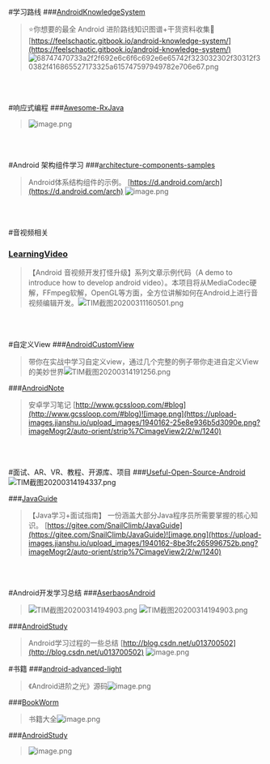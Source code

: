 #学习路线
###[AndroidKnowledgeSystem](https://github.com/feelschaotic/AndroidKnowledgeSystem)
>⭐️你想要的最全 Android 进阶路线知识图谱+干货资料收集🚀[https://feelschaotic.gitbook.io/android-knowledge-system/](https://feelschaotic.gitbook.io/android-knowledge-system/)
![68747470733a2f2f692e6c6f6c692e6e65742f323032302f30312f30382f416865527173325a615747597949782e706e67.png](https://upload-images.jianshu.io/upload_images/1940162-70e0069acfa3a09b.png?imageMogr2/auto-orient/strip%7CimageView2/2/w/1240)

<br><br>

#响应式编程
###[Awesome-RxJava](https://github.com/lzyzsd/Awesome-RxJava)
>![image.png](https://upload-images.jianshu.io/upload_images/1940162-71c5178f5b7fc91e.png?imageMogr2/auto-orient/strip%7CimageView2/2/w/1240)

<br><br>

#Android 架构组件学习
###[architecture-components-samples](https://github.com/android/architecture-components-samples)
>Android体系结构组件的示例。 [https://d.android.com/arch](https://d.android.com/arch)
![image.png](https://upload-images.jianshu.io/upload_images/1940162-797ac8550e5ef8df.png?imageMogr2/auto-orient/strip%7CimageView2/2/w/1240)

<br><br>

#音视频相关
### [LearningVideo](https://github.com/ChenLittlePing/LearningVideo)
>【Android 音视频开发打怪升级】系列文章示例代码（A demo to introduce how to develop android video）。本项目将从MediaCodec硬解，FFmpeg软解，OpenGL等方面，全方位讲解如何在Android上进行音视频编辑开发。![TIM截图20200311160501.png](https://upload-images.jianshu.io/upload_images/1940162-e0a9b9c1589ff323.png?imageMogr2/auto-orient/strip%7CimageView2/2/w/1240)

<br><br>

#自定义View
###[AndroidCustomView](https://github.com/lygttpod/AndroidCustomView)
>带你在实战中学习自定义view，通过几个完整的例子带你走进自定义View的美妙世界![TIM截图20200314191256.png](https://upload-images.jianshu.io/upload_images/1940162-0e1566dc6d05a88e.png?imageMogr2/auto-orient/strip%7CimageView2/2/w/1240)

###[AndroidNote](https://github.com/GcsSloop/AndroidNote)
>安卓学习笔记 [http://www.gcssloop.com/#blog](http://www.gcssloop.com/#blog)![image.png](https://upload-images.jianshu.io/upload_images/1940162-25e8e936b5d3090e.png?imageMogr2/auto-orient/strip%7CimageView2/2/w/1240)

<br><br>

#面试、AR、VR、教程、开源库、项目
###[Useful-Open-Source-Android](https://github.com/ddwhan0123/Useful-Open-Source-Android)
![TIM截图20200314194337.png](https://upload-images.jianshu.io/upload_images/1940162-3acf21a7f3b9d328.png?imageMogr2/auto-orient/strip%7CimageView2/2/w/1240)

###[JavaGuide](https://github.com/Snailclimb/JavaGuide)
>【Java学习+面试指南】 一份涵盖大部分Java程序员所需要掌握的核心知识。 [https://gitee.com/SnailClimb/JavaGuide](https://gitee.com/SnailClimb/JavaGuide)![image.png](https://upload-images.jianshu.io/upload_images/1940162-8be3fc265996752b.png?imageMogr2/auto-orient/strip%7CimageView2/2/w/1240)

<br><br>

#Android开发学习总结
###[AserbaosAndroid](https://github.com/aserbao/AserbaosAndroid)
>![TIM截图20200314194903.png](https://upload-images.jianshu.io/upload_images/1940162-8cfb6be1691f9c3e.png?imageMogr2/auto-orient/strip%7CimageView2/2/w/1240)
![TIM截图20200314194903.png](https://upload-images.jianshu.io/upload_images/1940162-6a5153c8609d65da.png?imageMogr2/auto-orient/strip%7CimageView2/2/w/1240)

###[AndroidStudy](https://github.com/crazyqiang/AndroidStudy)
>Android学习过程的一些总结 [http://blog.csdn.net/u013700502](http://blog.csdn.net/u013700502)
![image.png](https://upload-images.jianshu.io/upload_images/1940162-80b200bc9124fe65.png?imageMogr2/auto-orient/strip%7CimageView2/2/w/1240)

#书籍
###[android-advanced-light](https://github.com/henrymorgen/android-advanced-light)
>《Android进阶之光》源码![image.png](https://upload-images.jianshu.io/upload_images/1940162-d197f4bd8d8f630a.png?imageMogr2/auto-orient/strip%7CimageView2/2/w/1240)

###[BookWorm](https://github.com/peihp/BookWorm)
>书籍大全![image.png](https://upload-images.jianshu.io/upload_images/1940162-06a57ecf6391a705.png?imageMogr2/auto-orient/strip%7CimageView2/2/w/1240)

###[AndroidStudy](https://github.com/zilianliuxue/AndroidStudy)
>![image.png](https://upload-images.jianshu.io/upload_images/1940162-864f186f149c2c07.png?imageMogr2/auto-orient/strip%7CimageView2/2/w/1240)



